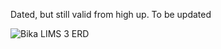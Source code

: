 Dated, but still valid from high up. To be updated

![Bika LIMS 3 ERD](https://gist.githubusercontent.com/lemoene/d56a518a818fa7ea9f3a/raw/a201b56b93d29e7bb40f0b11cde484eaf18f74a5/Bika3ERD01.png)

